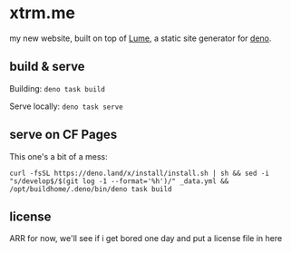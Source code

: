 # xtrm.me

my new website, built on top of [Lume](https://lume.land), a static site generator for [deno](https://deno.land).

## build & serve

Building: `deno task build`

Serve locally: `deno task serve`

## serve on CF Pages

This one's a bit of a mess:
```
curl -fsSL https://deno.land/x/install/install.sh | sh && sed -i "s/develop$/$(git log -1 --format='%h')/" _data.yml && /opt/buildhome/.deno/bin/deno task build
```

## license
ARR for now, we'll see if i get bored one day and put a license file in here